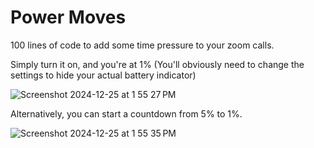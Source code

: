 # Power Moves
100 lines of code to add some time pressure to your zoom calls.

Simply turn it on, and you're at 1% (You'll obviously need to change the settings to hide your actual battery indicator)

![Screenshot 2024-12-25 at 1 55 27 PM](https://github.com/user-attachments/assets/0299d369-d498-46cc-911f-163ef5319ad6)

Alternatively, you can start a countdown from 5% to 1%.

![Screenshot 2024-12-25 at 1 55 35 PM](https://github.com/user-attachments/assets/3c27bfff-84e4-49d3-91f9-a26b5fa61dfd)
